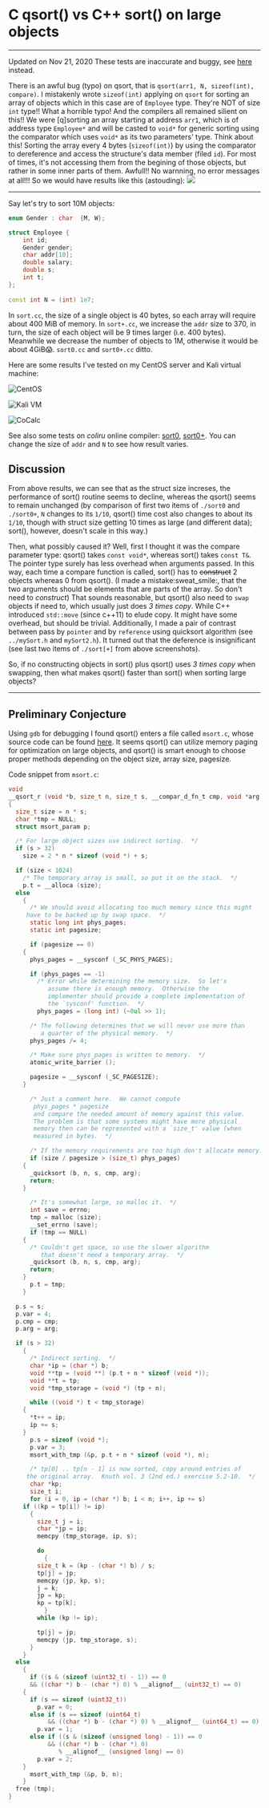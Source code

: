 # C qsort() vs C++ sort() on large objects

---

Updated on Nov 21, 2020
These tests are inaccurate and buggy, see [here](https://github.com/How-u-doing/DataStructures/tree/master/Sorting/test) instead.

There is an awful bug (typo) on qsort, that is `qsort(arr1, N, sizeof(int), compare)`.
I mistakenly wrote `sizeof(int)` applying on `qsort` for sorting an array of objects
 which in this case are of `Employee` type. They're NOT of size `int` type!! What a 
horrible typo! And the compilers all remained silient on this!! We were [q]sorting an
array starting at address `arr1`, which is of address type `Employee*` and will be
casted to `void*` for generic sorting using the comparator which uses `void*` as its
two parameters' type. Think about this! Sorting the array every 4 bytes (`sizeof(int)`)
by using the comparator to dereference and access the structure's data member
 (filed `id`). For most of times, it's not accessing them from the begining of those
objects, but rather in some inner parts of them. Awfull!! No warnning, no error messages
at all!!! So we would have results like this (astouding):
![](Sorting/test/results/VS2019/VS2019_qsort_on_sizeof(int)_always.png)

---

Say let's try to sort 10M objects:
```c++
enum Gender : char  {M, W};

struct Employee {
	int id;
	Gender gender;
	char addr[10];
	double salary;
	double s;
	int t;	
};
	
const int N = (int) 1e7;
```
In `sort.cc`, the size of a single object is 40 bytes, so each array will require about 400 MiB of memory. In `sort+.cc`, we increase the `addr` size to 370, in turn, the size of each object will be 9 times larger (i.e. 400 bytes). Meanwhile we decrease the number of objects to 1M, otherwise it would be about 4GiB:scream:. `sort0.cc` and `sort0+.cc` ditto. 

Here are some results I've tested on my CentOS server and Kali virtual machine:

![](img/CentOS.png "CentOS")

![](img/KaliVM.png "Kali VM")

![](img/CoCalc.png "CoCalc")

See also some tests on *coliru* online compiler: [sort0](https://coliru.stacked-crooked.com/a/af0ba8941deb64f4),
 [sort0+](https://coliru.stacked-crooked.com/a/62800e4bbcbbbe8d). You can change the size of `addr` and `N` to see
how result varies. 

## Discussion
From above results, we can see that as the struct size increses, the performance of sort() routine seems
to decline, whereas the qsort() seems to remain unchanged (by comparison of first two items of `./sort0` and
`./sort0+`, `N` changes to its `1/10`, qsort() time cost also changes to about its `1/10`, though with struct
 size getting 10 times as large (and different data); sort(), however, doesn't scale in this way.)

Then, what possibly caused it? Well, first I thought it was the compare parameter type: qsort() takes `const void*`,
 whereas sort() takes `const T&`. The pointer type surely has less overhead when arguments passed. In this way,
each time a compare function is called, sort() has to ~~construct~~ 2 objects whereas 0 from qsort(). (I made a 
mistake:sweat\_smile:, that the two arguments should be elements that are parts of the array. So don't need to *construct*)
 That sounds reasonable, but qsort() also need to `swap` objects if need to, which usually just does *3 times copy*. While C++
introduced `std::move` (since c++11) to elude copy. It might have some overhead, but should be trivial. Additionally, I made
a pair of contrast between pass by `pointer` and by `reference` using quicksort algorithm (see `../mySort.h` and `mySort2.h`).
It turned out that the deference is insignificant (see last two items of `./sort[+]` from above screenshots).

So, if no constructing objects in sort() plus qsort() uses *3 times copy* when swapping, then what makes qsort() faster than 
sort() when sorting large objects?

---

## Preliminary Conjecture
Using `gdb` for debugging I found qsort() enters a file called `msort.c`, whose source code can be found 
[here](https://github.com/lattera/glibc/blob/master/stdlib/msort.c). It seems qsort() can utilize 
memory paging for optimization on large objects, and qsort() is smart enough to choose proper methods
depending on the object size, array size, pagesize.  

Code snippet from `msort.c`:
```c
void
__qsort_r (void *b, size_t n, size_t s, __compar_d_fn_t cmp, void *arg)
{
  size_t size = n * s;
  char *tmp = NULL;
  struct msort_param p;

  /* For large object sizes use indirect sorting.  */
  if (s > 32)
    size = 2 * n * sizeof (void *) + s;

  if (size < 1024)
    /* The temporary array is small, so put it on the stack.  */
    p.t = __alloca (size);
  else
    {
      /* We should avoid allocating too much memory since this might
	 have to be backed up by swap space.  */
      static long int phys_pages;
      static int pagesize;

      if (pagesize == 0)
	{
	  phys_pages = __sysconf (_SC_PHYS_PAGES);

	  if (phys_pages == -1)
	    /* Error while determining the memory size.  So let's
	       assume there is enough memory.  Otherwise the
	       implementer should provide a complete implementation of
	       the `sysconf' function.  */
	    phys_pages = (long int) (~0ul >> 1);

	  /* The following determines that we will never use more than
	     a quarter of the physical memory.  */
	  phys_pages /= 4;

	  /* Make sure phys_pages is written to memory.  */
	  atomic_write_barrier ();

	  pagesize = __sysconf (_SC_PAGESIZE);
	}

      /* Just a comment here.  We cannot compute
	   phys_pages * pagesize
	   and compare the needed amount of memory against this value.
	   The problem is that some systems might have more physical
	   memory then can be represented with a `size_t' value (when
	   measured in bytes.  */

      /* If the memory requirements are too high don't allocate memory.  */
      if (size / pagesize > (size_t) phys_pages)
	{
	  _quicksort (b, n, s, cmp, arg);
	  return;
	}

      /* It's somewhat large, so malloc it.  */
      int save = errno;
      tmp = malloc (size);
      __set_errno (save);
      if (tmp == NULL)
	{
	  /* Couldn't get space, so use the slower algorithm
	     that doesn't need a temporary array.  */
	  _quicksort (b, n, s, cmp, arg);
	  return;
	}
      p.t = tmp;
    }

  p.s = s;
  p.var = 4;
  p.cmp = cmp;
  p.arg = arg;

  if (s > 32)
    {
      /* Indirect sorting.  */
      char *ip = (char *) b;
      void **tp = (void **) (p.t + n * sizeof (void *));
      void **t = tp;
      void *tmp_storage = (void *) (tp + n);

      while ((void *) t < tmp_storage)
	{
	  *t++ = ip;
	  ip += s;
	}
      p.s = sizeof (void *);
      p.var = 3;
      msort_with_tmp (&p, p.t + n * sizeof (void *), n);

      /* tp[0] .. tp[n - 1] is now sorted, copy around entries of
	 the original array.  Knuth vol. 3 (2nd ed.) exercise 5.2-10.  */
      char *kp;
      size_t i;
      for (i = 0, ip = (char *) b; i < n; i++, ip += s)
	if ((kp = tp[i]) != ip)
	  {
	    size_t j = i;
	    char *jp = ip;
	    memcpy (tmp_storage, ip, s);

	    do
	      {
		size_t k = (kp - (char *) b) / s;
		tp[j] = jp;
		memcpy (jp, kp, s);
		j = k;
		jp = kp;
		kp = tp[k];
	      }
	    while (kp != ip);

	    tp[j] = jp;
	    memcpy (jp, tmp_storage, s);
	  }
    }
  else
    {
      if ((s & (sizeof (uint32_t) - 1)) == 0
	  && ((char *) b - (char *) 0) % __alignof__ (uint32_t) == 0)
	{
	  if (s == sizeof (uint32_t))
	    p.var = 0;
	  else if (s == sizeof (uint64_t)
		   && ((char *) b - (char *) 0) % __alignof__ (uint64_t) == 0)
	    p.var = 1;
	  else if ((s & (sizeof (unsigned long) - 1)) == 0
		   && ((char *) b - (char *) 0)
		      % __alignof__ (unsigned long) == 0)
	    p.var = 2;
	}
      msort_with_tmp (&p, b, n);
    }
  free (tmp);
}
```
